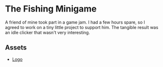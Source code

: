 # The Fishing Minigame

A friend of mine took part in a game jam. I had a few hours spare, so I agreed
to work on a tiny little project to support him. The tangible result was an
idle clicker that wasn't very interesting.

## Assets

- [Logo](https://www.svgrepo.com/svg/251887/fishing-fish)
